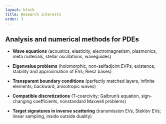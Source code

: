 ```yaml
---
layout: block
title: Research interests
order: 3
---
```


Analysis and numerical methods for PDEs <!-- partial differential equations -->
------------

* __Wave equations__ (acoustics, elasticity, electromagnetism, plasmonics, meta materials, stellar oscillations, waveguides)  

* __Eigenvalue problems__ (holomorphic, non-selfadjoint EVPs; existence, stability  and approximation of EVs; Riesz bases)  

* __Transparent boundary conditions__ (perfectly matched layers, infinite elements; backward, anisotropic waves)  

* __Compatible discretizations__ (T-coercivity; Galbrun’s equation, sign-changing coefficients, nonstandard Maxwell problems)  

* __Target signatures in inverse scattering__ (transmission EVs, Steklov EVs; linear sampling, inside outside duality)
